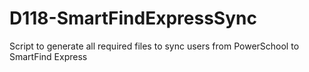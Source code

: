 # D118-SmartFindExpressSync
Script to generate all required files to sync users from PowerSchool to SmartFind Express
